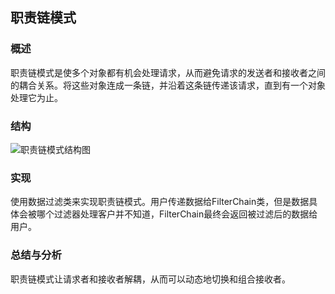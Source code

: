 ## 职责链模式

### 概述
职责链模式是使多个对象都有机会处理请求，从而避免请求的发送者和接收者之间的耦合关系。将这些对象连成一条链，并沿着这条链传递该请求，直到有一个对象处理它为止。

### 结构
![职责链模式结构图](http://7u2eqw.com1.z0.glb.clouddn.com/职责连模式结构图.png)

### 实现
使用数据过滤类来实现职责链模式。用户传递数据给FilterChain类，但是数据具体会被哪个过滤器处理客户并不知道，FilterChain最终会返回被过滤后的数据给用户。

### 总结与分析
职责链模式让请求者和接收者解耦，从而可以动态地切换和组合接收者。
